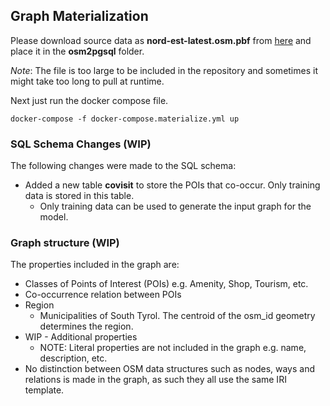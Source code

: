 ## Graph Materialization

Please download source data as **nord-est-latest.osm.pbf** from [here](https://download.geofabrik.de/europe/italy/nord-est.html)
and place it in the **osm2pgsql** folder.

*Note*: The file is too large to be included in the repository and sometimes it might take too long to pull at runtime.

Next just run the docker compose file.

```
docker-compose -f docker-compose.materialize.yml up
```

### SQL Schema Changes (WIP)
The following changes were made to the SQL schema:
- Added a new table **covisit** to store the POIs that co-occur. Only training data is stored in this table.
    - Only training data can be used to generate the input graph for the model.

### Graph structure (WIP)
The properties included in the graph are:
- Classes of Points of Interest (POIs) e.g. Amenity, Shop, Tourism, etc.
- Co-occurrence relation between POIs
- Region
  - Municipalities of South Tyrol. The centroid of the osm_id geometry determines the region.
- WIP - Additional properties
  - NOTE: Literal properties are not included in the graph e.g. name, description, etc.
- No distinction between OSM data structures such as nodes, ways and relations is made in the graph, as such they all use the same IRI template.